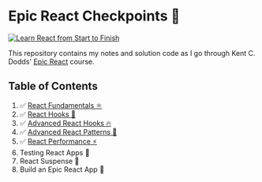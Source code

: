# Epic React Checkpoints 🚀

[![Learn React from Start to Finish](https://kentcdodds.com/images/epicreact-promo/er-1.gif)](https://epicreact.dev)

This repository contains my notes and solution code as I go through Kent C. Dodds' [Epic React](https://epicreact.dev) course.

## Table of Contents

1. ✅ [React Fundamentals ⚛](01-react-fundamentals/)
2. ✅ [React Hooks 🎣](02-react-hooks/)
3. ✅ [Advanced React Hooks 🔥](03-advanced-react-hooks/)
4. ✅ [Advanced React Patterns 🤯](04-advanced-react-patterns/)
5. ✅ [React Performance ⚡](05-react-performance/)
6. Testing React Apps 🧐
7. React Suspense 🔀
8. Build an Epic React App 🚀
